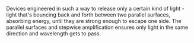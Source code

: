 Devices engineered in such a way to release only a certain kind of light - light that's bouncing back and forth between two parallel surfaces, absorbing energy, until they are strong enough to escape one side. The parallel surfaces and stepwise amplification ensures only light in the same direction and wavelength gets to pass.